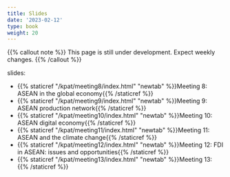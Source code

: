 ```yaml
---
title: Slides
date: '2023-02-12'
type: book
weight: 20
---
```


{{% callout note %}} This page is still under development. Expect weekly changes. {{% /callout %}}

slides:

- {{% staticref "/kpat/meeting8/index.html" "newtab" %}}Meeting 8: ASEAN in the global economy{{% /staticref %}}
- {{% staticref "/kpat/meeting9/index.html" "newtab" %}}Meeting 9: ASEAN production network{{% /staticref %}}
- {{% staticref "/kpat/meeting10/index.html" "newtab" %}}Meeting 10: ASEAN digital economy{{% /staticref %}}
- {{% staticref "/kpat/meeting11/index.html" "newtab" %}}Meeting 11: ASEAN and the climate change{{% /staticref %}}
- {{% staticref "/kpat/meeting12/index.html" "newtab" %}}Meeting 12: FDI in ASEAN: issues and opportunities{{% /staticref %}}
- {{% staticref "/kpat/meeting13/index.html" "newtab" %}}Meeting 13: {{% /staticref %}}
